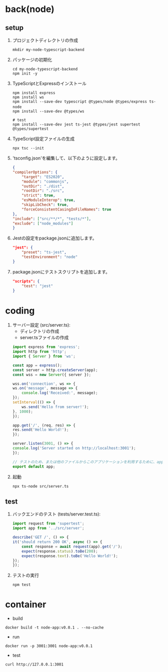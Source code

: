 # back(node)
## setup
1. プロジェクトディレクトリの作成
    ```
    mkdir my-node-typescript-backend
    ```
1. パッケージの初期化
    ```
    cd my-node-typescript-backend
    npm init -y
    ```
1. TypeScriptとExpressのインストール
    ```
    npm install express
    npm install ws
    npm install --save-dev typescript @types/node @types/express ts-node　
    npm install --save-dev @types/ws

    # test
    npm install --save-dev jest ts-jest @types/jest supertest @types/supertest
    ```
1. TypeScript設定ファイルの生成
    ```
    npx tsc --init
    ```
1. 'tsconfig.json'を編集して、以下のように設定します。
    ```json
    {
    "compilerOptions": {
        "target": "ES2020",
        "module": "commonjs",
        "outDir": "./dist",
        "rootDir": "./src",
        "strict": true,
        "esModuleInterop": true,
        "skipLibCheck": true,
        "forceConsistentCasingInFileNames": true
    },
    "include": ["src/**/*", "tests/*"],
    "exclude": ["node_modules"]
    }
    ```
1. Jestの設定をpackage.jsonに追加します。
    ```json
    "jest": {
        "preset": "ts-jest",
        "testEnvironment": "node"
    }
    ```
1. package.jsonにテストスクリプトを追加します。
    ```json
    "scripts": {
        "test": "jest"
    }
    ```
# coding
1. サーバー設定 (src/server.ts):
    - ディレクトリの作成
    - server.tsファイルの作成
    ```typescript
    import express from 'express';
    import http from 'http';
    import { Server } from 'ws';

    const app = express();
    const server = http.createServer(app);
    const wss = new Server({ server });

    wss.on('connection', ws => {
    ws.on('message', message => {
        console.log('Received:', message);
    });
    setInterval(() => {
        ws.send('Hello from server!');
    }, 1000);
    });

    app.get('/', (req, res) => {
    res.send('Hello World!');
    });

    server.listen(3001, () => {
    console.log('Server started on http://localhost:3001');
    });

    // テストのため、または他のファイルからこのアプリケーションを利用するために、appオブジェクトをエクスポートします。
    export default app;
    ```
1. 起動
    ```
    npx ts-node src/server.ts
    ```
## test
1. バックエンドのテスト (tests/server.test.ts):
    ```typescript
    import request from 'supertest';
    import app from '../src/server';

    describe('GET /', () => {
    it('should return 200 OK', async () => {
        const response = await request(app).get('/');
        expect(response.status).toBe(200);
        expect(response.text).toBe('Hello World!');
    });
    });

    ```
1. テストの実行
    ```
    npm test
    ```

# container
- build
```
docker build -t node-app:v0.0.1 . --no-cache
```
- run
```
docker run -p 3001:3001 node-app:v0.0.1
```
- test
```
curl http://127.0.0.1:3001
```